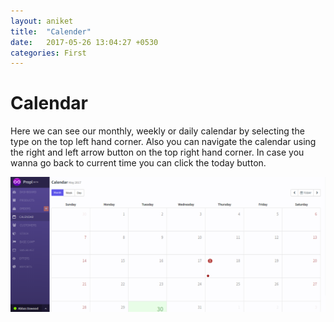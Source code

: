 ```yaml
---
layout: aniket
title:  "Calender"
date:   2017-05-26 13:04:27 +0530
categories: First
---
```


# Calendar

Here we can see our monthly, weekly or daily calendar by selecting the type on the top left hand corner. Also you can navigate the calendar using the right and left arrow button on the top right hand corner. In case you wanna go back to current time you can click the today button.

![alt text](/images/calendar.png)
